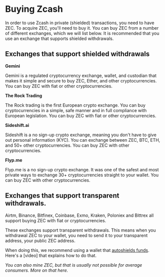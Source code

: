# Buying Zcash

In order to use Zcash in private (shielded) transactions, you need to have ZEC. To acquire ZEC, you'll need to buy it. You can buy ZEC from a number of different exchanges, which we will list below. It is recommended that you use an exchange that supports shielded withdrawals.

## Exchanges that support shielded withdrawals

**Gemini**

Gemini is a regulated cryptocurrency exchange, wallet, and custodian that makes it simple and secure to buy ZEC, Ether, and other cryptocurrencies. You can buy ZEC with fiat or other cryptocurrencies.

**The Rock Trading**

The Rock trading is the first European crypto exchange. You can buy cryptocurrencies in a simple, safe manner and in full compliance with European legislation. You can buy ZEC with fiat or other cryptocurrencies.

**Sideshift.ai**

Sideshift is a no sign-up crypto exchange, meaning you don't have to give out personal information (KYC). You can exchange between ZEC, BTC, ETH, and 50+ other cryptocurrencies. You can buy ZEC with other cryptocurrencies.

**Flyp.me**

Flyp.me is a no sign-up crypto exchange. It was one of the safest and most private ways to exchange 30+ cryptocurrencies straight to your wallet. You can buy ZEC with other cryptocurrencies.

## Exchanges that support transparent withdrawals.

Airtm, Binance, Bitfinex, Coinbase, Exmo, Kraken, Poloniex and Bittrex all support buying ZEC with fiat or cryptocurrencies.

These exchanges support transparent withdrawals. This means when you withdrawal ZEC to your wallet, you need to send it to your transparent address, your public ZEC address. 

When doing this, we recommend using a wallet that [autoshields funds](https://electriccoin.co/blog/new-releases-to-help-enable-zcash-shielded-by-default/). Here's a [video] that explains how to do that.

_You can also mine ZEC, but that is usually not possible for average consumers. More on that here._
